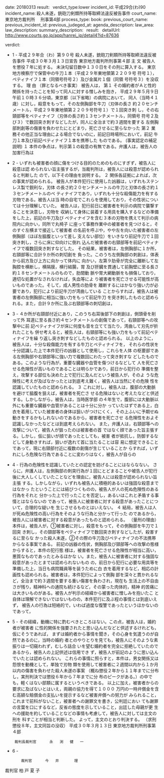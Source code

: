 
date: 20180313
result:  
verdict_type:lower
incident_id: 平成29合(わ)90
incident_name: 殺人未遂，銃砲刀剣類所持等取締法違反被告事件
court_name: 東京地方裁判所 　刑事第4部
process_type:
book: 
previous_court_name:
previous_incident_id:
previous_judeged_at:
agenda_description: 
law_area: 
law_description: 
summary_description:  
result:  
detailUrl: http://www.courts.go.jp/app/hanrei_jp/detail4?id=87636

verdict:

 - 1 - 
平成２９年合（わ）第９０号 
殺人未遂，銃砲刀剣類所持等取締法違反被告事件 
平成３０年３月１３日宣告 東京地方裁判所刑事第４部 
            主     文 
被告人を懲役７年に処する。 
未決勾留日数中１３０日をその刑に算入する。 
東京地方検察庁で保管中の牛刀１本（平成２９年東地領第２２０９号
符号１），ペティナイフ１本（同領号符号２）及び金属片１個（同領
号符号３）を没収する。 
            理     由 
（罪となるべき事実） 
被告人は， 
第１ その婚約者がＡと性的関係を持ったことを知って同人に対する憎しみを抱き，
平成２９年５月９日午前１０時３６分頃，東京都〔以下省略〕の病院において，
同人（当時４１歳）に対し，殺意をもって，その左側胸部を牛刀（刃体の長さ
約２０センチメートル，平成２９年東地領第２２０９号符号１）で１回突き刺
し，その右頸部等をペティナイフ（刃体の長さ約１３センチメートル，同領号
符号２及び３）で数回突き刺すなどしたが，同人に全治まで約３週間を要する
左側胸部刺創等の傷害を負わせたにとどまり，死亡させるに至らなかった 
第２ 業務その他正当な理由による場合でないのに，前記日時場所において，前記
牛刀１本及び前記ペティナイフ１本を携帯した 
ものである。 
 (事実認定の補足説明) 
１ 本件の争点は，判示第１の殺意の有無である。弁護人は，被告人の加害行為は
 - 2 - 
いずれも被害者の顔に傷をつける目的のためのものにすぎず，被告人に殺意は認
められない旨主張するが，当裁判所は，被告人には殺意が認められると判断した
ので，以下その理由を説明する。 
２ 関係各証拠によれば，次の事実が認められる。 
 被告人が本件犯行に使用した凶器は，いずれもステンレス製で鋭利な，刃体
の長さ約２０センチメートルの牛刀と刃体の長さ約１３センチメートルのペ
ティナイフであり，いずれも十分な殺傷能力を有する刃物である。被告人は当
時の自宅でこれらを使用しており，その性状については十分理解していた。 
 被告人は，犯行前日に被害者を判示の病院で襲撃することを決意し，刃物を
収納して身体に装着する用具を購入するなどの準備をした上，前記の牛刀及び
ペティナイフを含む３本の刃物を携えて判示の病院内に向かい，同所で丸椅子
に座って事務作業中の被害者を見つけると，そのすぐ左横まで接近して被害者
の名前を呼ぶや，やや左を向いた被害者の左側胸部（ほぼ左脇腹といって差し
支えない部位）をいきなり前記牛刀で１回突き刺し，さらに床に仰向けに倒れ
込んだ被害者の右頸部等を前記ペティナイフで複数回突き刺すなどした。 
 その結果，被害者は，左側胸部に１か所，右頸部等に合計９か所の刺切創を
負った。このうち左側胸部の刺創は，体表から前方及び上方に向かって体内に
向かい，左第９肋骨が完全に離断して左胸腔を横断し，横隔膜，横行結腸，胃
及び肝臓を貫通して前胸壁に至る長さ約１８センチメートルのもので，肋間動
脈や胃大網動脈をも損傷しており，適切な処置がなされなければ，失血等によ
り被害者を死亡させる可能性が高いものであった。そして，成人男性の肋骨を
離断するにはかなり強い力が必要であり，犯行により前記牛刀が湾曲している
ことからすれば，被告人は被害者の左側胸部に相当に強い力をもって前記牛刀
を突き刺したものと認められる。また，合計９か所に及ぶ右頸部等の刺切創は，
 - 3 - 
４か所が右頸部付近にあり，このうち右耳後部下の刺創は，側頭骨を削って外
耳道に至る長さ約４センチメートルの創傷であって，右頸部等への攻撃中に前
記ペティナイフが床に何度も音を立てて当たり，湾曲して刃先が折れたことも
併せ考えると，被告人は，右頸部等にも強い力をもって前記ペティナイフを繰
り返し突き刺すなどしたものと認められる。 
 以上のように，被告人は，十分な殺傷能力を有する牛刀とペティナイフを，
それらの性状を十分認識した上で本件犯行の凶器として使用し，これらを人体
の枢要部である左側胸部や右頸部等に強い力で複数回にわたって突き刺すな
どしたものである。このような行為が，重要な臓器や血管を傷つけるなどして
人を死亡させる危険性が高いものであることは明らかであり，前日から犯行の
準備を整え，攻撃する部位も決めた上で犯行に及んだという被告人が，そのよ
うな危険性に考えが及ばなかったとは到底考え難く，被告人は当然にその危険
性を認識していたものと認められる。 
３ これに対し，被告人は，腹部の大動脈を避けて脇腹を狙えば，被害者を死亡さ
せる危険はないと考えたなどと供述する。しかしながら，被告人は，当時医学部
の４年生で，腹部には大動脈以外にも重要な臓器や血管があることは十分に分か
っていたはずである上，白衣を着用していた被害者の身体は狙いがつけにくく，
その上ふいに予期せぬ動きをするかもしれないのであるから，被害者を死亡させ
る危険性をおよそ認識しなかったなどとは到底考えられない。 
また，弁護人は，右頸部等への攻撃について，被告人が狙ったのは被害者の首
ではなく顔であった旨主張する。しかし，仮に狙いが顔であったとしても，被害
者が抵抗し，防御するなどして身動きすれば，狙いが逸れて首に当たることは容
易に想定できることであって，現に右頸部付近に複数の創傷が生じていることか
らすれば，いずれにしろ危険な行為であることに変わりはなく，被告人が自らの
 - 4 - 
行為の危険性を認識していたとの認定を妨げることにはならなない。 
さらに，弁護人は，左側胸部の刺突行為が１回にとどまることや被告人が犯行
後に大人しくしていたことなどを理由に，被告人には殺意が認められない旨主張
する。しかしながら，いずれも被告人に積極的あるいは強固な殺意まではなかっ
たということには結びつくものの，被告人が人の死ぬ危険性のある行為をそれと
分かった上で行ったことを否定し，あるいはこれと矛盾する事情とはならないの
であって，被告人に被害者に対する殺意があったことについて，合理的な疑いを
生じさせるものとはいえない。 
４ 結局，被告人は人が死ぬ危険性の高い行為をそのような行為と分かって行った
のであるから，被告人には被害者に対する殺意があったものと認められる。 
（量刑の理由） 
 本件は，被告人が，①被害者に対し，殺意をもって，その側胸部を牛刀で１回突
き刺し，その頸部等をペティナイフで数回突き刺すなどしたが，殺害するに至らな
かった殺人未遂，②その際の牛刀及びペティナイフの不法携帯からなる事案である。 
 前記の凶器の性状，側胸部及び頸部等への攻撃の態様からすると，本件の犯行態
様は，被害者を死亡させる危険性が相当に高い，悪質なものであったとみるほかな
い。また，被告人に被害者に対する強固な殺意があったとまでは認められないもの
の，前日から犯行に必要な用具等を準備した上，当日も病院職員等を装うために白
衣を着用するなど，相応の計画性も認められる。被害者は，本件犯行によって側胸
部を深々と貫かれるなど，全治まで約３週間を要する重い傷害を負わされ，現在も
生活上の不自由さが残り，精神科への通院も続けるなど，その蒙った肉体的，精神
的苦痛には大きいものがある。被告人が判示の経緯から被害者に憎しみを抱いたこ
と自体は理解できないではないものの，本件犯行に及ぶ程の事情とは到底いえず，
被告人の行為は短絡的で，いわば過度な復讐であったというほかないのであって，
 - 5 - 
その経緯，動機に特に酌むべきところはない。この点，被告人は，婚約者が被害者
に性的関係を強要されたと思い込んだなどと供述するけれども，仮にそうであれば，
まずは婚約者から事情を聞き，その心身を気遣うのが自然であるのに，当時の婚約
者とのやりとりを見ても，被告人にそのような素振りは一切窺われず，むしろ話合
いを望む婚約者を完全に拒絶していたのであるから，被告人の上記供述は信用でき
ず，被告人が前記のように思い込んでいたとは認められない。 
 これらの事情に照らすと，本件は，男女関係又は怨恨を動機として，単独で刃物
類を使用して被害者に２週間以内から１か月以内の傷害を負わせた殺人未遂の事案
（概ね懲役２年から１１年までに分布し，実刑判決では懲役６年から７年までに分
布のピークがある。）の中でも，軽くはない部類に属するというべきである。 
 以上に加え，被害者からの要求に及ばないとはいえ，両親の協力を得て１０００
万円の一時弁償金を含む高額な賠償金の支払いを提示するなど被害弁償への努力が
みられること，これまで前科がないこと，被害者への謝罪文を書き，公判廷におい
ても謝罪の言葉を口にするなど，反省の態度を示していること，出廷した母親が更
生への援助を約していることなどの事情も考慮して，被告人に対しては主文の刑を
科すことが相当と判断した。 
 よって，主文のとおり判決する。 
（求刑 懲役８年，主文同旨の没収） 
平成３０年３月１３日 
東京地方裁判所刑事第４部 
 
        裁判長裁判官      永   渕   健   一 
 
 
 - 6 - 
 
           裁判官      今   井       理 
 
 
 
裁判官      柏   戸   夏   子 

                    
